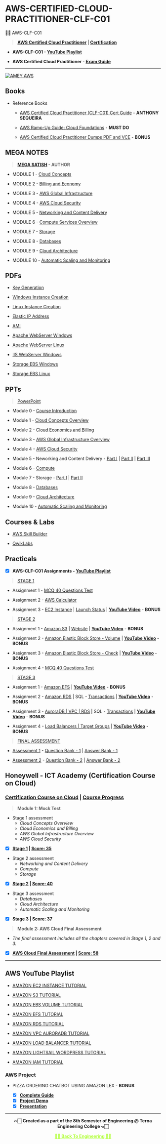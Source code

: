 # AWS-CERTIFIED-CLOUD-PRACTITIONER-CLF-C01

 👍🏻 AWS-CLF-C01

 >**[AWS Certified Cloud Practitioner](https://aws.amazon.com/certification/certified-cloud-practitioner) | [Certification](https://aws.amazon.com/certification/)**
 
 - **AWS-CLF-C01 - [YouTube Playlist](https://youtube.com/playlist?list=PLGOc13Pt03SZuZA2eS79J4EUtBBgR0JCs)**
 
 - **AWS Certified Cloud Practitioner - [Exam Guide](https://github.com/Amey-Thakur/AWS-CERTIFIED-CLOUD-PRACTITIONER-CLF-C01/blob/main/AWS%20Certified%20Cloud%20Practitioner%20Exam%20Guide.PDF)** 

---

[![AMEY AWS](https://user-images.githubusercontent.com/54937357/154998898-49cdadf0-15b9-4bcb-baad-744b955676ed.png)](https://github.com/Amey-Thakur/AWS-CERTIFIED-CLOUD-PRACTITIONER-CLF-C01)


## Books
 
 - Reference Books

   - [AWS Certified Cloud Practitioner (CLF-C01) Cert Guide](https://github.com/Amey-Thakur/AWS-CERTIFIED-CLOUD-PRACTITIONER-CLF-C01/blob/main/Books/Anthony%20Sequeira%20%5BAnthony%20Sequeira%5D%20-%20AWS%20Certified%20Cloud%20Practitioner%20(CLF-C01)%20Cert%20Guide%2C%20First%20Edition-Pearson%20IT%20Certification%20(2019).pdf) - **ANTHONY SEQUEIRA**
 
   - [AWS Ramp-Up Guide: Cloud Foundations](https://github.com/Amey-Thakur/AWS-CERTIFIED-CLOUD-PRACTITIONER-CLF-C01/blob/main/Books/AWS%20Ramp-Up%20Guide%20Cloud%20Foundations.pdf) - **MUST DO**
 
   - [AWS Certified Cloud Practitioner Dumps PDF and VCE](https://github.com/Amey-Thakur/AWS-CERTIFIED-CLOUD-PRACTITIONER-CLF-C01/tree/main/Books/AWS-Certified-Cloud-Practitioner%20Dumps%20PDF%20and%20VCE) - **BONUS**


## MEGA NOTES
 
 >**[MEGA SATISH](https://github.com/msatmod) - AUTHOR**
 
 - MODULE 1 - [Cloud Concepts](https://github.com/Amey-Thakur/AWS-CERTIFIED-CLOUD-PRACTITIONER-CLF-C01/blob/main/MEGA%20NOTES/MODULE%201_%20Cloud%20Concepts.pdf)
 
 - MODULE 2 - [Billing and Economy](https://github.com/Amey-Thakur/AWS-CERTIFIED-CLOUD-PRACTITIONER-CLF-C01/blob/main/MEGA%20NOTES/MODULE%202_%20Billing%20and%20Economy.pdf)
 
 - MODULE 3 - [AWS Global Infrastructure](https://github.com/Amey-Thakur/AWS-CERTIFIED-CLOUD-PRACTITIONER-CLF-C01/blob/main/MEGA%20NOTES/MODULE%203_%20AWS%20Global%20Infrastructure.pdf)
 
 - MODULE 4 - [AWS Cloud Security](https://github.com/Amey-Thakur/AWS-CERTIFIED-CLOUD-PRACTITIONER-CLF-C01/blob/main/MEGA%20NOTES/MODULE%204_%20AWS%20Cloud%20Security.pdf)
 
 - MODULE 5 - [Networking and Content Delivery](https://github.com/Amey-Thakur/AWS-CERTIFIED-CLOUD-PRACTITIONER-CLF-C01/blob/main/MEGA%20NOTES/MODULE%205_%20Networking%20and%20Content%20Delivery.pdf)

 - MODULE 6 - [Compute Services Overview](https://github.com/Amey-Thakur/AWS-CERTIFIED-CLOUD-PRACTITIONER-CLF-C01/blob/main/MEGA%20NOTES/MODULE%206_%20Compute%20Services%20Overview.pdf)
 
 - MODULE 7 - [Storage](https://github.com/Amey-Thakur/AWS-CERTIFIED-CLOUD-PRACTITIONER-CLF-C01/blob/main/MEGA%20NOTES/MODULE%207_%20Storage.pdf)
 
 - MODULE 8 - [Databases](https://github.com/Amey-Thakur/AWS-CERTIFIED-CLOUD-PRACTITIONER-CLF-C01/blob/main/MEGA%20NOTES/MODULE%208_%20Databases.pdf)
 
 - MODULE 9 - [Cloud Architecture](https://github.com/Amey-Thakur/AWS-CERTIFIED-CLOUD-PRACTITIONER-CLF-C01/blob/main/MEGA%20NOTES/MODULE%209_%20Cloud%20Architecture.pdf)
 
 - MODULE 10 - [Automatic Scaling and Monitoring](https://github.com/Amey-Thakur/AWS-CERTIFIED-CLOUD-PRACTITIONER-CLF-C01/blob/main/MEGA%20NOTES/MODULE%2010_%20Automatic%20Scaling%20and%20Monitoring.pdf)


## PDFs
 
 - [Key Generation](https://github.com/Amey-Thakur/AWS-CERTIFIED-CLOUD-PRACTITIONER-CLF-C01/blob/main/PDFS/01_Key_Generation.pdf)
 
 - [Windows Instance Creation](https://github.com/Amey-Thakur/AWS-CERTIFIED-CLOUD-PRACTITIONER-CLF-C01/blob/main/PDFS/02_Windows_Instance_Creation.pdf)
 
 - [Linux Instance Creation](https://github.com/Amey-Thakur/AWS-CERTIFIED-CLOUD-PRACTITIONER-CLF-C01/blob/main/PDFS/03_Linux_Instance_Creation.pdf)
 
 - [Elastic IP Address](https://github.com/Amey-Thakur/AWS-CERTIFIED-CLOUD-PRACTITIONER-CLF-C01/blob/main/PDFS/04_Elastic_IP_Address.pdf)
 
 - [AMI](https://github.com/Amey-Thakur/AWS-CERTIFIED-CLOUD-PRACTITIONER-CLF-C01/blob/main/PDFS/05_AMI.pdf)
 
 - [Apache WebServer Windows](https://github.com/Amey-Thakur/AWS-CERTIFIED-CLOUD-PRACTITIONER-CLF-C01/blob/main/PDFS/06_Apache_WebServer_Windows.pdf)
 
 - [Apache WebServer Linux](https://github.com/Amey-Thakur/AWS-CERTIFIED-CLOUD-PRACTITIONER-CLF-C01/blob/main/PDFS/07_Apache_WebServer_Linux.pdf)
 
 - [IIS WebServer Windows](https://github.com/Amey-Thakur/AWS-CERTIFIED-CLOUD-PRACTITIONER-CLF-C01/blob/main/PDFS/08_IIS_WebServer_Windows.pdf)
 
 - [Storage EBS Windows](https://github.com/Amey-Thakur/AWS-CERTIFIED-CLOUD-PRACTITIONER-CLF-C01/blob/main/PDFS/09_Storage_EBS_Windows.pdf)
 
 - [Storage EBS Linux](https://github.com/Amey-Thakur/AWS-CERTIFIED-CLOUD-PRACTITIONER-CLF-C01/blob/main/PDFS/10_Storage_EBS_Linux.pdf)


## PPTs
 
 >[PowerPoint](https://github.com/Amey-Thakur/AWS-CERTIFIED-CLOUD-PRACTITIONER-CLF-C01/tree/main/PPTS/PowerPoint)

 - Module 0 - [Course Introduction](https://github.com/Amey-Thakur/AWS-CERTIFIED-CLOUD-PRACTITIONER-CLF-C01/blob/main/PPTS/AcademyCloudFoundations_Module_00.pdf)
 
 - Module 1 - [Cloud Concepts Overview](https://github.com/Amey-Thakur/AWS-CERTIFIED-CLOUD-PRACTITIONER-CLF-C01/blob/main/PPTS/AcademyCloudFoundations_Module_01.pdf)
 
 - Module 2 - [Cloud Economics and Billing](https://github.com/Amey-Thakur/AWS-CERTIFIED-CLOUD-PRACTITIONER-CLF-C01/blob/main/PPTS/AcademyCloudFoundations_Module_02.pdf)
 
 - Module 3 - [AWS Global Infrastructure Overview](https://github.com/Amey-Thakur/AWS-CERTIFIED-CLOUD-PRACTITIONER-CLF-C01/blob/main/PPTS/AcademyCloudFoundations_Module_03.pdf)
 
 - Module 4 - [AWS Cloud Security](https://github.com/Amey-Thakur/AWS-CERTIFIED-CLOUD-PRACTITIONER-CLF-C01/blob/main/PPTS/AcademyCloudFoundations_Module_04.pdf)
 
 - Module 5 - Neworking and Content Delivery - [Part I](https://github.com/Amey-Thakur/AWS-CERTIFIED-CLOUD-PRACTITIONER-CLF-C01/blob/main/PPTS/AcademyCloudFoundations_Module_05_01.pdf) | [Part II](https://github.com/Amey-Thakur/AWS-CERTIFIED-CLOUD-PRACTITIONER-CLF-C01/blob/main/PPTS/AcademyCloudFoundations_Module_05_02.pdf) | [Part III](https://github.com/Amey-Thakur/AWS-CERTIFIED-CLOUD-PRACTITIONER-CLF-C01/blob/main/PPTS/AcademyCloudFoundations_Module_05_03.pdf)
 
 - Module 6 - [Compute](https://github.com/Amey-Thakur/AWS-CERTIFIED-CLOUD-PRACTITIONER-CLF-C01/blob/main/PPTS/AcademyCloudFoundations_Module_06.pdf)
 
 - Module 7 - Storage - [Part I](https://github.com/Amey-Thakur/AWS-CERTIFIED-CLOUD-PRACTITIONER-CLF-C01/blob/main/PPTS/AcademyCloudFoundations_Module_07_01.pdf) | [Part II](https://github.com/Amey-Thakur/AWS-CERTIFIED-CLOUD-PRACTITIONER-CLF-C01/blob/main/PPTS/AcademyCloudFoundations_Module_07_02.pdf)
 
 - Module 8 - [Databases](https://github.com/Amey-Thakur/AWS-CERTIFIED-CLOUD-PRACTITIONER-CLF-C01/blob/main/PPTS/AcademyCloudFoundations_Module_08.pdf)
 
 - Module 9 - [Cloud Architecture](https://github.com/Amey-Thakur/AWS-CERTIFIED-CLOUD-PRACTITIONER-CLF-C01/blob/main/PPTS/AcademyCloudFoundations_Module_09.pdf)
 
 - Module 10 - [Automatic Scaling and Monitoring](https://github.com/Amey-Thakur/AWS-CERTIFIED-CLOUD-PRACTITIONER-CLF-C01/blob/main/PPTS/AcademyCloudFoundations_Module_10.pdf)


## Courses & Labs
 
 - [AWS Skill Builder](https://explore.skillbuilder.aws/learn)
 
 - [QwikLabs](https://www.qwiklabs.com)


## Practicals

 - [x] **AWS-CLF-C01 Assignments - [YouTube Playlist](https://youtube.com/playlist?list=PLGOc13Pt03SZuZA2eS79J4EUtBBgR0JCs)**

 >[STAGE 1](https://github.com/Amey-Thakur/AWS-CERTIFIED-CLOUD-PRACTITIONER-CLF-C01/tree/main/STAGE-1)
 
 - Assignment 1 - [MCQ 40 Questions Test](https://github.com/Amey-Thakur/AWS-CERTIFIED-CLOUD-PRACTITIONER-CLF-C01/blob/main/STAGE-1/B-50_AMEY_THAKUR_54920-Assignment-1.xlsx)
 
 - Assignment 2 - [AWS Calculator](https://github.com/Amey-Thakur/AWS-CERTIFIED-CLOUD-PRACTITIONER-CLF-C01/blob/main/STAGE-1/B-50-AMEY_THAKUR_54920-Assignment-2.xlsx)
 
 - Assignment 3 - [EC2 Instance](https://github.com/Amey-Thakur/AWS-CERTIFIED-CLOUD-PRACTITIONER-CLF-C01/blob/main/STAGE-1/Instances.jpg) | [Launch Status](https://github.com/Amey-Thakur/AWS-CERTIFIED-CLOUD-PRACTITIONER-CLF-C01/blob/main/STAGE-1/Launch%20Status.jpg) | **[YouTube Video](https://youtu.be/y-oACtu8djc)** - **BONUS**

 
 >[STAGE 2](https://github.com/Amey-Thakur/AWS-CERTIFIED-CLOUD-PRACTITIONER-CLF-C01/tree/main/STAGE-2)
 
 - Assignment 1 - [Amazon S3](https://github.com/Amey-Thakur/AWS-CERTIFIED-CLOUD-PRACTITIONER-CLF-C01/blob/main/STAGE-2/54920_AMEY_THAKUR_STAGE-2_ASSIGNMENT-1.xlsx) | [Website](https://github.com/Amey-Thakur/AWS-CERTIFIED-CLOUD-PRACTITIONER-CLF-C01/blob/main/STAGE-2/Website.zip) | **[YouTube Video](https://youtu.be/CnM07Vg7pW8)** - **BONUS**
 
 - Assignment 2 - [Amazon Elastic Block Store - Volume](https://github.com/Amey-Thakur/AWS-CERTIFIED-CLOUD-PRACTITIONER-CLF-C01/blob/main/STAGE-2/54920_AMEY_THAKUR_STAGE-2_ASSIGNMENT-2.xlsx) | **[YouTube Video](https://youtu.be/D8Vt_wIuDHQ)** - **BONUS**
 
 - Assignment 3 - [Amazon Elastic Block Store - Check](https://github.com/Amey-Thakur/AWS-CERTIFIED-CLOUD-PRACTITIONER-CLF-C01/blob/main/STAGE-2/54920_AMEY_THAKUR_STAGE-2_ASSIGNMENT-3.xlsx) | **[YouTube Video](https://youtu.be/D8Vt_wIuDHQ)** - **BONUS**
 
 - Assignment 4 - [MCQ 40 Questions Test](https://github.com/Amey-Thakur/AWS-CERTIFIED-CLOUD-PRACTITIONER-CLF-C01/blob/main/STAGE-2/54920_AMEY_THAKUR_STAGE-2_MCQ.xlsx)


 >[STAGE 3](https://github.com/Amey-Thakur/AWS-CERTIFIED-CLOUD-PRACTITIONER-CLF-C01/tree/main/STAGE-3)
 
 - Assignment 1 - [Amazon EFS](https://github.com/Amey-Thakur/AWS-CERTIFIED-CLOUD-PRACTITIONER-CLF-C01/blob/main/STAGE-3/54920-AMEY_THAKUR_STAGE-3_ASSIGNMENT-1.xlsx) | **[YouTube Video](https://youtu.be/jShMHcYju4Y)** - **BONUS**
 
 - Assignment 2 - [Amazon RDS](https://github.com/Amey-Thakur/AWS-CERTIFIED-CLOUD-PRACTITIONER-CLF-C01/blob/main/STAGE-3/54920-AMEY_THAKUR_STAGE-3_ASSIGNMENT-2.xlsx) | SQL -  [Transactions](https://github.com/Amey-Thakur/AWS-CERTIFIED-CLOUD-PRACTITIONER-CLF-C01/blob/main/STAGE-3/Transactions.sql) | **[YouTube Video](https://youtu.be/9Quw6uln1Zc)** - **BONUS**
 
 - Assignment 3 - [AuroraDB | VPC | RDS](https://github.com/Amey-Thakur/AWS-CERTIFIED-CLOUD-PRACTITIONER-CLF-C01/blob/main/STAGE-3/54920-AMEY_THAKUR_STAGE-3_ASSIGNMENT-3.xlsx) | SQL -  [Transactions](https://github.com/Amey-Thakur/AWS-CERTIFIED-CLOUD-PRACTITIONER-CLF-C01/blob/main/STAGE-3/Transactions.sql) | **[YouTube Video](https://youtu.be/EhV8I2ElVRk)** - **BONUS**
 
 - Assignment 4 - [Load Balancers | Target Groups](https://github.com/Amey-Thakur/AWS-CERTIFIED-CLOUD-PRACTITIONER-CLF-C01/blob/main/STAGE-3/54920-AMEY_THAKUR_STAGE-3_ASSIGNMENT-4.xlsx) | **[YouTube Video](https://youtu.be/3TIzIHqkvvU)** - **BONUS**


 >[FINAL ASSESSMENT](https://github.com/Amey-Thakur/AWS-CERTIFIED-CLOUD-PRACTITIONER-CLF-C01/tree/main/Final%20Assessment)
 
 - [Assessment 1](https://github.com/Amey-Thakur/AWS-CERTIFIED-CLOUD-PRACTITIONER-CLF-C01/blob/main/Final%20Assessment/54920-AMEY_THAKUR_FINAL_ASSESSMENT-1.xlsx) - [Question Bank - 1](https://github.com/Amey-Thakur/AWS-CERTIFIED-CLOUD-PRACTITIONER-CLF-C01/blob/main/Final%20Assessment/QuesBank-1.pdf) | [Answer Bank - 1](https://github.com/Amey-Thakur/AWS-CERTIFIED-CLOUD-PRACTITIONER-CLF-C01/blob/main/Final%20Assessment/AnsBank-1.pdf)
 
 - [Assessment 2](https://github.com/Amey-Thakur/AWS-CERTIFIED-CLOUD-PRACTITIONER-CLF-C01/blob/main/Final%20Assessment/54920-AMEY_THAKUR_FINAL_ASSESSMENT-2.xlsx) - [Question Bank - 2](https://github.com/Amey-Thakur/AWS-CERTIFIED-CLOUD-PRACTITIONER-CLF-C01/blob/main/Final%20Assessment/QuesBank-2.pdf) | [Answer Bank - 2](https://github.com/Amey-Thakur/AWS-CERTIFIED-CLOUD-PRACTITIONER-CLF-C01/blob/main/Final%20Assessment/AnsBank-2.pdf)


## Honeywell - ICT Academy (Certification Course on Cloud)

### [Certification Course on Cloud](https://github.com/Amey-Thakur/AWS-CERTIFIED-CLOUD-PRACTITIONER-CLF-C01/blob/main/Honeywell%20-%20ICT%20Academy%20(Certification%20Course%20on%20Cloud)/Certification%20Course%20on%20Cloud.jpg) | [Course Progress](https://github.com/Amey-Thakur/AWS-CERTIFIED-CLOUD-PRACTITIONER-CLF-C01/blob/main/Honeywell%20-%20ICT%20Academy%20(Certification%20Course%20on%20Cloud)/Course%20Progress.jpg)
 
 >**Module 1: Mock Test**

 - Stage 1 assessment
     * _Cloud Concepts Overview_
     * _Cloud Economics and Billing_
     * _AWS Global Infrastructure Overview_
     * _AWS Cloud Security_

 - [x] **[Stage 1](https://github.com/Amey-Thakur/AWS-CERTIFIED-CLOUD-PRACTITIONER-CLF-C01/blob/main/Honeywell%20-%20ICT%20Academy%20(Certification%20Course%20on%20Cloud)/Module%201%20-%20Mock%20Test%20Stage%201.jpg) | [Score: 35](https://github.com/Amey-Thakur/AWS-CERTIFIED-CLOUD-PRACTITIONER-CLF-C01/blob/main/Honeywell%20-%20ICT%20Academy%20(Certification%20Course%20on%20Cloud)/Module%201%20-%20Mock%20Test%20Stage%201%20(Score%2035).png)**
 
 - Stage 2 assessment
     * _Networking and Content Delivery_
     * _Compute_
     * _Storage_
 
 - [x] **[Stage 2](https://github.com/Amey-Thakur/AWS-CERTIFIED-CLOUD-PRACTITIONER-CLF-C01/blob/main/Honeywell%20-%20ICT%20Academy%20(Certification%20Course%20on%20Cloud)/Module%201%20-%20Mock%20Test%20Stage%202.jpg) | [Score: 40](https://github.com/Amey-Thakur/AWS-CERTIFIED-CLOUD-PRACTITIONER-CLF-C01/blob/main/Honeywell%20-%20ICT%20Academy%20(Certification%20Course%20on%20Cloud)/Module%201%20-%20Mock%20Test%20Stage%202%20(Score%2040).png)**
 
 - Stage 3 assessment
     * _Databases_
     * _Cloud Architecture_
     * _Automatic Scaling and Monitoring_
 
 - [x] **[Stage 3](https://github.com/Amey-Thakur/AWS-CERTIFIED-CLOUD-PRACTITIONER-CLF-C01/blob/main/Honeywell%20-%20ICT%20Academy%20(Certification%20Course%20on%20Cloud)/Module%201%20-%20Mock%20Test%20Stage%203.jpg) | [Score: 37](https://github.com/Amey-Thakur/AWS-CERTIFIED-CLOUD-PRACTITIONER-CLF-C01/blob/main/Honeywell%20-%20ICT%20Academy%20(Certification%20Course%20on%20Cloud)/Module%201%20-%20Mock%20Test%20Stage%203%20(Score%2037).png)**
 
 >**Module 2: AWS Cloud Final Assessment**
 
 - _The final assessment includes all the chapters covered in Stage 1, 2 and 3._
 
 - [x] **[AWS Cloud Final Assessment](https://github.com/Amey-Thakur/AWS-CERTIFIED-CLOUD-PRACTITIONER-CLF-C01/blob/main/Honeywell%20-%20ICT%20Academy%20(Certification%20Course%20on%20Cloud)/Module%202%20-%20AWS%20Cloud%20Final%20Assessment.jpg) | [Score: 58](https://github.com/Amey-Thakur/AWS-CERTIFIED-CLOUD-PRACTITIONER-CLF-C01/blob/main/Honeywell%20-%20ICT%20Academy%20(Certification%20Course%20on%20Cloud)/Module%202%20-%20AWS%20Cloud%20Final%20Assessment%20(Score%2058).png)**


---

## AWS YouTube Playlist

- [AMAZON EC2 INSTANCE TUTORIAL](https://youtu.be/y-oACtu8djc)

- [AMAZON S3 TUTORIAL](https://youtu.be/CnM07Vg7pW8)

- [AMAZON EBS VOLUME TUTORIAL](https://youtu.be/D8Vt_wIuDHQ)

- [AMAZON EFS TUTORIAL](https://youtu.be/jShMHcYju4Y)

- [AMAZON RDS TUTORIAL](https://youtu.be/9Quw6uln1Zc)

- [AMAZON VPC AURORADB TUTORIAL](https://youtu.be/EhV8I2ElVRk)

- [AMAZON LOAD BALANCER TUTORIAL](https://youtu.be/3TIzIHqkvvU)

- [AMAZON LIGHTSAIL WORDPRESS TUTORIAL](https://youtu.be/Ey8Tm4cC6yo)

- [AMAZON IAM TUTORIAL](https://youtu.be/dnmuv0PC7W8)


### AWS Project
 
 - PIZZA ORDERING CHATBOT USING AMAZON LEX - **BONUS** 
 
   - [x] **[Complete Guide](https://youtu.be/FHbXSo95S7A)** 
   - [x] **[Project Demo](https://youtu.be/6iLgN_1e4DU)** 
   - [x] **[Presentation](https://youtu.be/cI8Wv2aW37I)**

---

<p align="center"> <b> 👉🏻 Created as a part of the 8th Semester of Engineering @ Terna Engineering College 👈🏻 <b> </p>
 
<p align="center"><a href='https://github.com/Amey-Thakur/COMPUTER-ENGINEERING', style='color: greenyellow;'> ✌🏻 Back To Engineering ✌🏻</p>
 

